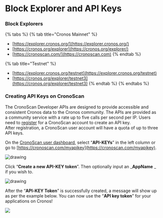 # Block Explorer and API Keys

### Block Explorers

{% tabs %}
{% tab title="Cronos Mainnet" %}
* [https://explorer.cronos.org/](https://explorer.cronos.org/)
* [https://cronos.org/explorer](https://cronos.org/explorer/)
* [https://cronoscan.com/](https://cronoscan.com)
{% endtab %}

{% tab title="Testnet" %}
* [https://explorer.cronos.org/testnet](https://explorer.cronos.org/testnet)
* [https://cronos.org/explorer/testnet3](https://cronos.org/explorer/testnet3)
{% endtab %}
{% endtabs %}

### **Creating API Keys on CronoScan**

The CronoScan Developer APIs are designed to provide accessible and consistent Cronos data to the Cronos community. The APIs are provided as a community service with a rate up to five calls per second per IP. Users need to [register](https://cronoscan.com/register) for a CronoScan account to create an API key.\
After registration, a CronoScan user account will have a quota of up to three API keys.

On the [CronoScan user dashboard](https://cronoscan.com/myaccount), select “**API-KEYs**” in the left column or go to [https://cronoscan.com/myapikey](https://cronoscan.com/myapikey).

![drawing](assets/myapikey-page.png)

Click “**Create a new API-KEY token**”. Then optionally input an \_**AppName** \_ if you wish to.

![drawing](assets/create-apikey.png)

After the “**API**_**-**_**KEY Token**” is successfully created, a message will show up as per the example below. You can now use the “**API key token**” for your applications on Cronos!

![](<../.gitbook/assets/image (1) (1) (1).png>)
